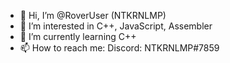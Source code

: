 - 👋 Hi, I’m @RoverUser (NTKRNLMP)
- 👀 I’m interested in C++, JavaScript, Assembler
- 🌱 I’m currently learning C++
- 📫 How to reach me: Discord: NTKRNLMP#7859
<!---
RoverUser/RoverUser is a ✨ special ✨ repository because its `README.md` (this file) appears on your GitHub profile.
You can click the Preview link to take a look at your changes.
--->
